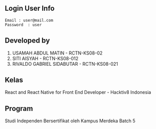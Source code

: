 ## Login User Info

```
Email : user@mail.com
Password  : user
```

## Developed by

1. USAMAH ABDUL MATIN - RCTN-KS08-02
2. SITI AISYAH - RCTN-KS08-012
3. RIVALDO GABRIEL SIDABUTAR - RCTN-KS08-021

## Kelas

React and React Native for Front End Developer - Hacktiv8 Indonesia

## Program

Studi Independen Bersertifikat oleh Kampus Merdeka Batch 5